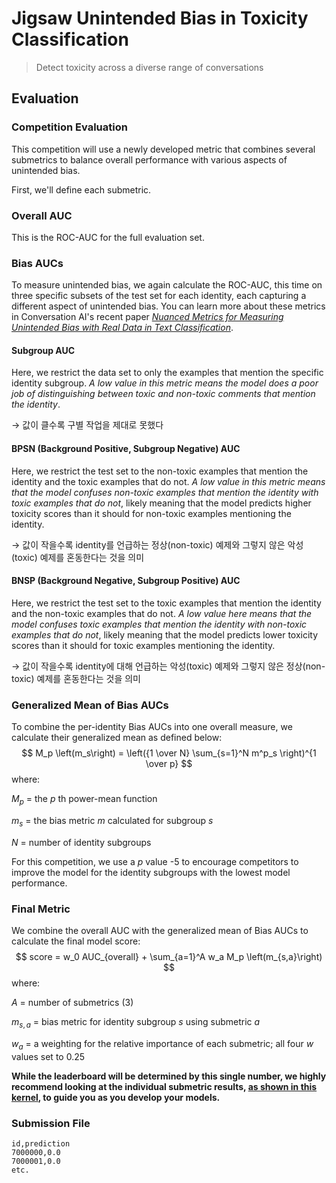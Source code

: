 # Jigsaw Unintended Bias in Toxicity Classification

> Detect toxicity across a diverse range of conversations



## Evaluation

### Competition Evaluation

This competition will use a newly developed metric that combines several submetrics to balance overall performance with various aspects of unintended bias.

First, we'll define each submetric.



### Overall AUC

This is the ROC-AUC for the full evaluation set.



### Bias AUCs

To measure unintended bias, we again calculate the ROC-AUC, this time on three specific subsets of the test set for each identity, each capturing a different aspect of unintended bias. You can learn more about these metrics in Conversation AI's recent paper *[Nuanced Metrics for Measuring Unintended Bias with Real Data in Text Classification](https://arxiv.org/abs/1903.04561)*.



#### Subgroup AUC

Here, we restrict the data set to only the examples that mention the specific identity subgroup. *A low value in this metric means the model does a poor job of distinguishing between toxic and non-toxic comments that mention the identity*.

$\rightarrow$ 값이 클수록 구별 작업을 제대로 못했다



#### BPSN (Background Positive, Subgroup Negative) AUC

Here, we restrict the test set to the non-toxic examples that mention the identity and the toxic examples that do not. *A low value in this metric means that the model confuses non-toxic examples that mention the identity with toxic examples that do not*, likely meaning that the model predicts higher toxicity scores than it should for non-toxic examples mentioning the identity.

$\rightarrow$ 값이 작을수록 identity를 언급하는 정상(non-toxic) 예제와 그렇지 않은 악성(toxic) 예제를 혼동한다는 것을 의미



#### BNSP (Background Negative, Subgroup Positive) AUC

Here, we restrict the test set to the toxic examples that mention the identity and the non-toxic examples that do not. *A low value here means that the model confuses toxic examples that mention the identity with non-toxic examples that do not*, likely meaning that the model predicts lower toxicity scores than it should for toxic examples mentioning the identity.

$\rightarrow$ 값이 작을수록 identity에 대해 언급하는 악성(toxic) 예제와 그렇지 않은 정상(non-toxic) 예제를 혼동한다는 것을 의미



### Generalized Mean of Bias AUCs

To combine the per-identity Bias AUCs into one overall measure, we calculate their generalized mean as defined below:
$$
M_p \left(m_s\right) = \left({1 \over N} \sum_{s=1}^N m^p_s \right)^{1 \over p}
$$
where:

$M_p$ = the $p$ th power-mean function

$m_s$ = the bias metric $m$ calculated for subgroup $s$

$N$ = number of identity subgroups

For this competition, we use a $p$ value -5 to encourage competitors to improve the model for the identity subgroups with the lowest model performance.



### Final Metric

We combine the overall AUC with the generalized mean of Bias AUCs to calculate the final model score:
$$
score = w_0 AUC_{overall} + \sum_{a=1}^A w_a M_p \left(m_{s,a}\right)
$$
where:

$A$ = number of submetrics (3)

$m_{s,a}$ = bias metric for identity subgroup $s$ using submetric $a$

$w_a$ = a weighting for the relative importance of each submetric; all four $w$ values set to 0.25



**While the leaderboard will be determined by this single number, we highly recommend looking at the individual submetric results, [as shown in this kernel](<https://www.kaggle.com/dborkan/benchmark-kernel>), to guide you as you develop your models.**



### Submission File

```
id,prediction
7000000,0.0
7000001,0.0
etc.
```

